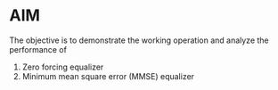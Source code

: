 # AIM
The objective is to demonstrate the working operation and analyze the performance of
  1) Zero forcing equalizer
  2) Minimum mean square error (MMSE) equalizer
